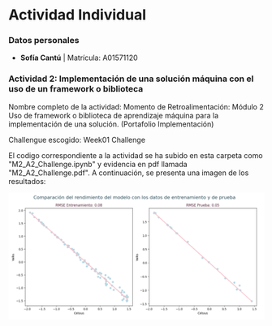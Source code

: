# **Actividad Individual**

### **Datos personales**
- **Sofía Cantú** | Matrícula: A01571120

### **Actividad 2: Implementación de una solución máquina con el uso de un framework o biblioteca**

Nombre completo de la actividad: Momento de Retroalimentación: Módulo 2 Uso de framework o biblioteca de aprendizaje máquina para la implementación de una solución. (Portafolio Implementación)

Challengue escogido: Week01 Challenge

El codigo correspondiente a la actividad se ha subido en esta carpeta como "M2_A2_Challenge.ipynb" y evidencia en pdf llamada "M2_A2_Challenge.pdf". A continuación, se presenta una imagen de los resultados:

<p align="center">
  <img src="/ArchivosExtras/M2_A2_Graficas.png" alt="Resultados de la Actividad 2" width="800"/>
</p>

